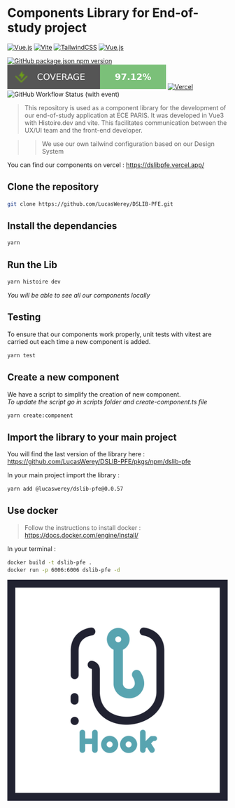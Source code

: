 # Components Library for End-of-study project

[![Vue.js](https://img.shields.io/badge/vuejs-%2335495e.svg?style=for-the-badge&logo=vuedotjs&logoColor=%234FC08D)](https://vuejs.org/)
[![Vite](https://img.shields.io/badge/vite-%23646CFF.svg?style=for-the-badge&logo=vite&logoColor=white)](https://vitejs.dev/)
[![TailwindCSS](https://img.shields.io/badge/tailwindcss-%2338B2AC.svg?style=for-the-badge&logo=tailwind-css&logoColor=white)](https://tailwindcss.com/)
[![Vue.js](https://img.shields.io/badge/docker-%2335495e.svg?style=for-the-badge&logo=docker&logoColor=%234FC08D)](https://vuejs.org/)

[![GitHub package.json npm version](https://img.shields.io/github/package-json/v/LucasWerey/DSLIB-PFE?color=58A4B0&label=npm&style=for-the-badge&logo=NPM)](https://github.com/LucasWerey/DSLIB-PFE/pkgs/npm/dslib-pfe)
![Coverage](./badges/coverage.svg)
[![Vercel](https://therealsujitk-vercel-badge.vercel.app/?app=dslibpfe&style=for-the-badge&logo=vercel)](https://dslibpfe.vercel.app/)
![GitHub Workflow Status (with event)](https://img.shields.io/github/actions/workflow/status/LucasWerey/DSLIB-PFE/npm-publish-github-packages.yml?style=for-the-badge&label=Publish&logo=github)

> This repository is used as a component library for the development of our end-of-study application at ECE PARIS. It was developed in Vue3 with Histoire.dev and vite. This facilitates communication between the UX/UI team and the front-end developer.

> > We use our own tailwind configuration based on our Design System

You can find our components on vercel : https://dslibpfe.vercel.app/

## Clone the repository

```bash
git clone https://github.com/LucasWerey/DSLIB-PFE.git
```

## Install the dependancies

```bash
yarn
```

## Run the Lib

```bash
yarn histoire dev
```

_You will be able to see all our components locally_

## Testing

To ensure that our components work properly, unit tests with vitest are carried out each time a new component is added.

```bash
yarn test
```

## Create a new component

We have a script to simplify the creation of new component. <br>
_To update the script go in scripts folder and create-component.ts file_

```bash
yarn create:component
```

## Import the library to your main project

You will find the last version of the library here : https://github.com/LucasWerey/DSLIB-PFE/pkgs/npm/dslib-pfe

In your main project import the library :

```bash
yarn add @lucaswerey/dslib-pfe@0.0.57
```

## Use docker

> Follow the instructions to install docker : https://docs.docker.com/engine/install/

In your terminal :

```bash
docker build -t dslib-pfe .
docker run -p 6006:6006 dslib-pfe -d
```

![Alt text](image.png)
